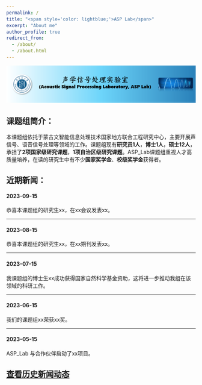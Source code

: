 ```yaml
---
permalink: /
title: "<span style='color: lightblue;'>ASP Lab</span>"
excerpt: "About me"
author_profile: true
redirect_from: 
  - /about/
  - /about.html
---
```

![ASP Lab Logo](/images/logo.png)

## 课题组简介： 


本课题组依托于蒙古文智能信息处理技术国家地方联合工程研究中心，主要开展声信号、语音信号处理等领域的工作。课题组现有**研究员1人**，**博士1人**，**硕士12人**，承担了**2项国家级研究课题**，**1项自治区级研究课题**。ASP_Lab课题组重视人才高质量培养，在读的研究生中有不少**国家奖学金**、**校级奖学金**获得者。


##  近期新闻： 

#### 2023-09-15

恭喜本课题组的研究生xx，在xx会议发表xx。

---

#### 2023-08-15

恭喜本课题组的研究生xx，在xx期刊发表xx。


---

#### 2023-07-15

我课题组的博士生xx成功获得国家自然科学基金资助，这将进一步推动我组在该领域的科研工作。

---

#### 2023-06-15

我们的课题组xx荣获xx奖。

---
#### 2023-05-15

ASP_Lab 与合作伙伴启动了xx项目。


## [查看历史新闻动态](/News_Updates)


